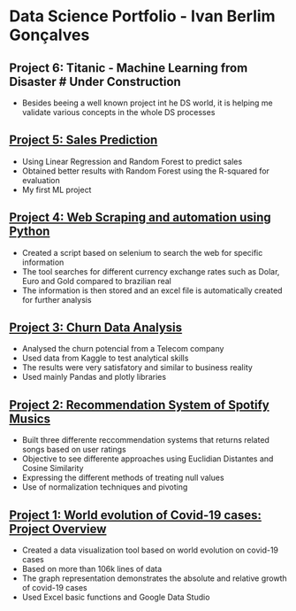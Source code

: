 # Data Science Portfolio - Ivan Berlim Gonçalves

## Project 6: Titanic - Machine Learning from Disaster # Under Construction
* Besides beeing a well known project int he DS world, it is helping me validate various concepts in the whole DS processes

## [Project 5: Sales Prediction](https://github.com/ivanbergon/ivanbergon/blob/main/DS%20project%20-%20Sales%20Prediction.ipynb)
* Using Linear Regression and Random Forest to predict sales
* Obtained better results with Random Forest using the R-squared for evaluation
* My first ML project

## [Project 4: Web Scraping and automation using Python](https://github.com/ivanbergon/ivanbergon/blob/main/Python%20automation%20task.ipynb)
* Created a script based on selenium to search the web for specific information
* The tool searches for different currency exchange rates such as Dolar, Euro and Gold compared to brazilian real
* The information is then stored and an excel file is automatically created for further analysis

## [Project 3: Churn Data Analysis](https://github.com/ivanbergon/ivanbergon/blob/main/Data_analysis%20-%20churn.ipynb)
* Analysed the churn potencial from a Telecom company
* Used data from Kaggle to test analytical skills
* The results were very satisfatory and similar to business reality
* Used mainly Pandas and plotly libraries

## [Project 2: Recommendation System of Spotify Musics](https://github.com/ivanbergon/ivanbergon/blob/main/Recomendation%20System.ipynb)
* Built three differente reccommendation systems that returns related songs based on user ratings
* Objective to see differente approaches using Euclidian Distantes and Cosine Similarity
* Expressing the different methods of treating null values
* Use of normalization techniques and pivoting

## [Project 1: World evolution of Covid-19 cases: Project Overview](https://datastudio.google.com/s/ouiVw0gYe_o)
* Created a data visualization tool based on world evolution on covid-19 cases
* Based on more than 106k lines of data
* The graph representation demonstrates the absolute and relative growth of covid-19 cases
* Used Excel basic functions and Google Data Studio


